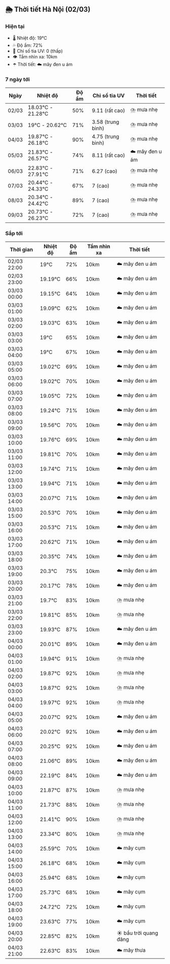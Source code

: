 ## 🌦️ Thời tiết Hà Nội (02/03)

### Hiện tại

- 🌡️ Nhiệt độ: 19℃
- 💦 Độ ẩm: 72%
- 🌟 Chỉ số tia UV: 0 (thấp)
- 👁️ Tầm nhìn xa: 10km
- ☂️ Thời tiết: ☁️ mây đen u ám

### 7 ngày tới

| Ngày | Nhiệt độ | Độ ẩm | Chỉ số tia UV | Thời tiết |
| --- | --- | --- | --- | --- |
| 02/03 | 18.03℃ - 21.28℃ | 50% | 9.11 (rất cao) | ⛈️ mưa nhẹ |
| 03/03 | 19℃ - 20.62℃ | 71% | 3.58 (trung bình) | ⛈️ mưa nhẹ |
| 04/03 | 19.87℃ - 26.18℃ | 90% | 4.75 (trung bình) | ⛈️ mưa nhẹ |
| 05/03 | 21.83℃ - 26.57℃ | 74% | 8.11 (rất cao) | ☁️ mây đen u ám |
| 06/03 | 22.83℃ - 27.91℃ | 71% | 6.27 (cao) | ⛈️ mưa nhẹ |
| 07/03 | 20.44℃ - 24.33℃ | 67% | 7 (cao) | ⛈️ mưa nhẹ |
| 08/03 | 20.34℃ - 24.42℃ | 89% | 7 (cao) | ⛈️ mưa nhẹ |
| 09/03 | 20.73℃ - 26.23℃ | 72% | 7 (cao) | ⛈️ mưa nhẹ |

### Sắp tới

| Thời gian | Nhiệt độ | Độ ẩm | Tầm nhìn xa | Thời tiết |
| --- | --- | --- | --- | --- |
| 02/03 22:00 | 19℃ | 72% | 10km | ☁️ mây đen u ám |
| 02/03 23:00 | 19.19℃ | 66% | 10km | ☁️ mây đen u ám |
| 03/03 00:00 | 19.15℃ | 64% | 10km | ☁️ mây đen u ám |
| 03/03 01:00 | 19.09℃ | 62% | 10km | ☁️ mây đen u ám |
| 03/03 02:00 | 19.03℃ | 63% | 10km | ☁️ mây đen u ám |
| 03/03 03:00 | 19℃ | 65% | 10km | ☁️ mây đen u ám |
| 03/03 04:00 | 19℃ | 67% | 10km | ☁️ mây đen u ám |
| 03/03 05:00 | 19.02℃ | 69% | 10km | ☁️ mây đen u ám |
| 03/03 06:00 | 19.02℃ | 70% | 10km | ☁️ mây đen u ám |
| 03/03 07:00 | 19.05℃ | 72% | 10km | ☁️ mây đen u ám |
| 03/03 08:00 | 19.24℃ | 71% | 10km | ☁️ mây đen u ám |
| 03/03 09:00 | 19.56℃ | 70% | 10km | ☁️ mây đen u ám |
| 03/03 10:00 | 19.76℃ | 69% | 10km | ☁️ mây đen u ám |
| 03/03 11:00 | 19.81℃ | 70% | 10km | ☁️ mây đen u ám |
| 03/03 12:00 | 19.74℃ | 71% | 10km | ☁️ mây đen u ám |
| 03/03 13:00 | 19.94℃ | 71% | 10km | ☁️ mây đen u ám |
| 03/03 14:00 | 20.07℃ | 71% | 10km | ☁️ mây đen u ám |
| 03/03 15:00 | 20.53℃ | 70% | 10km | ☁️ mây đen u ám |
| 03/03 16:00 | 20.53℃ | 71% | 10km | ☁️ mây đen u ám |
| 03/03 17:00 | 20.62℃ | 71% | 10km | ☁️ mây đen u ám |
| 03/03 18:00 | 20.35℃ | 74% | 10km | ☁️ mây đen u ám |
| 03/03 19:00 | 20.3℃ | 75% | 10km | ☁️ mây đen u ám |
| 03/03 20:00 | 20.17℃ | 78% | 10km | ☁️ mây đen u ám |
| 03/03 21:00 | 19.7℃ | 83% | 10km | ⛈️ mưa nhẹ |
| 03/03 22:00 | 19.81℃ | 85% | 10km | ⛈️ mưa nhẹ |
| 03/03 23:00 | 19.93℃ | 87% | 10km | ☁️ mây đen u ám |
| 04/03 00:00 | 20.01℃ | 89% | 10km | ☁️ mây đen u ám |
| 04/03 01:00 | 19.94℃ | 91% | 10km | ⛈️ mưa nhẹ |
| 04/03 02:00 | 19.87℃ | 92% | 10km | ⛈️ mưa nhẹ |
| 04/03 03:00 | 19.87℃ | 92% | 10km | ⛈️ mưa nhẹ |
| 04/03 04:00 | 19.97℃ | 92% | 10km | ⛈️ mưa nhẹ |
| 04/03 05:00 | 20.07℃ | 92% | 10km | ☁️ mây đen u ám |
| 04/03 06:00 | 20.02℃ | 92% | 10km | ☁️ mây đen u ám |
| 04/03 07:00 | 20.25℃ | 92% | 10km | ☁️ mây đen u ám |
| 04/03 08:00 | 21.06℃ | 89% | 10km | ☁️ mây đen u ám |
| 04/03 09:00 | 22.19℃ | 84% | 10km | ☁️ mây đen u ám |
| 04/03 10:00 | 21.87℃ | 87% | 10km | ⛈️ mưa nhẹ |
| 04/03 11:00 | 21.73℃ | 88% | 10km | ⛈️ mưa nhẹ |
| 04/03 12:00 | 21.41℃ | 90% | 10km | ⛈️ mưa nhẹ |
| 04/03 13:00 | 23.34℃ | 80% | 10km | ⛈️ mưa nhẹ |
| 04/03 14:00 | 25.59℃ | 70% | 10km | ☁️ mây cụm |
| 04/03 15:00 | 26.18℃ | 68% | 10km | ☁️ mây cụm |
| 04/03 16:00 | 25.94℃ | 68% | 10km | ☁️ mây cụm |
| 04/03 17:00 | 25.73℃ | 68% | 10km | ☁️ mây cụm |
| 04/03 18:00 | 24.72℃ | 72% | 10km | ☁️ mây cụm |
| 04/03 19:00 | 23.63℃ | 77% | 10km | ☁️ mây cụm |
| 04/03 20:00 | 22.85℃ | 82% | 10km | ☀️ bầu trời quang đãng |
| 04/03 21:00 | 22.63℃ | 83% | 10km | ☁️ mây thưa |
